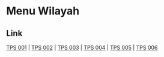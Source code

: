 # Menu Wilayah

## Link

[TPS 001](https://github.com/gigit-pemilu/pemilu-2024-52-nusa-tenggara-barat/tree/main/pilpres/hitung-suara/sub/52-nusa-tenggara-barat/sub/05-dompu/sub/03-hu'u/sub/2004-adu/sub/001-tps)
 | 
[TPS 002](https://github.com/gigit-pemilu/pemilu-2024-52-nusa-tenggara-barat/tree/main/pilpres/hitung-suara/sub/52-nusa-tenggara-barat/sub/05-dompu/sub/03-hu'u/sub/2004-adu/sub/002-tps)
 | 
[TPS 003](https://github.com/gigit-pemilu/pemilu-2024-52-nusa-tenggara-barat/tree/main/pilpres/hitung-suara/sub/52-nusa-tenggara-barat/sub/05-dompu/sub/03-hu'u/sub/2004-adu/sub/003-tps)
 | 
[TPS 004](https://github.com/gigit-pemilu/pemilu-2024-52-nusa-tenggara-barat/tree/main/pilpres/hitung-suara/sub/52-nusa-tenggara-barat/sub/05-dompu/sub/03-hu'u/sub/2004-adu/sub/004-tps)
 | 
[TPS 005](https://github.com/gigit-pemilu/pemilu-2024-52-nusa-tenggara-barat/tree/main/pilpres/hitung-suara/sub/52-nusa-tenggara-barat/sub/05-dompu/sub/03-hu'u/sub/2004-adu/sub/005-tps)
 | 
[TPS 006](https://github.com/gigit-pemilu/pemilu-2024-52-nusa-tenggara-barat/tree/main/pilpres/hitung-suara/sub/52-nusa-tenggara-barat/sub/05-dompu/sub/03-hu'u/sub/2004-adu/sub/006-tps)

